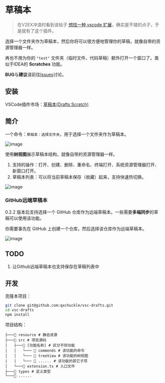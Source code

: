 # 草稿本
> 在V2EX冲浪时看到该帖子 [想找一种 vscode 扩展](https://www.v2ex.com/t/1033986)，确实是不错的点子，于是就有了这个插件。

选择一个文件夹作为草稿本，然后你将可以很方便地管理你的草稿，就像自带的资源管理器一样。

再也不用为你的 `"test"` 文件夹（临时文件、代码草稿）额外打开一个窗口了。类似于IDEA的 **Scratches** 功能。

**BUG**与**建议**请前往[Issues](https://github.com/qxchuckle/vsc-drafts/issues)讨论。

## 安装
VSCode插件市场：[草稿本(Drafts Scratch)](https://marketplace.visualstudio.com/items?itemName=qcqx.qx-drafts)

## 简介
一个命令：`草稿本：选择文件夹`，用于选择一个文件夹作为草稿本。

![image](https://github.com/qxchuckle/vsc-drafts/assets/55614189/b8737ac8-69fe-49ab-a1c5-025e85565e70)

使用**树视图**展示草稿本结构，就像自带的资源管理器一样。
1. 支持的操作：打开、创建、删除、重命名、终端打开、系统资源管理器打开、新窗口打开。
2. 草稿本列表：可以将当前草稿本保存（收藏）起来，支持快速热切换。

![image](https://github.com/qxchuckle/vsc-drafts/assets/55614189/6d77214c-a248-4a1e-b6c4-6e275076cf90)

### GitHub远端草稿本
0.2.2 版本后支持选择一个 GitHub 仓库作为远端草稿本。一些需要**多端同步**的草稿可以使用该功能。

你需要事先在 GitHub 上创建一个仓库，然后选择该仓库作为远端草稿本。

![image](https://github.com/qxchuckle/vsc-drafts/assets/55614189/5b5f4cd7-ace7-4967-b084-6fdded6b8fc9)

## TODO
1. 让Github远端草稿本也支持保存在草稿列表中

## 开发
克隆本项目：

```bash
git clone git@github.com:qxchuckle/vsc-drafts.git
cd vsc-drafts
npm install
```

项目结构：

```
├───📁 resource # 静态资源
├───📁 src # 项目源码
│   ├───📁 [功能名称] # 区分不同功能
│   │   └─── 📁 commends # 该功能的命令
│   │   └─── 📁 treeView # 该功能的树视图
|   |   └─── 📁 ...... # 该功能的其它子项
│   └───📄 extension.ts # 入口文件
├───📁 types # 定义类型
└───📄 ......
```















